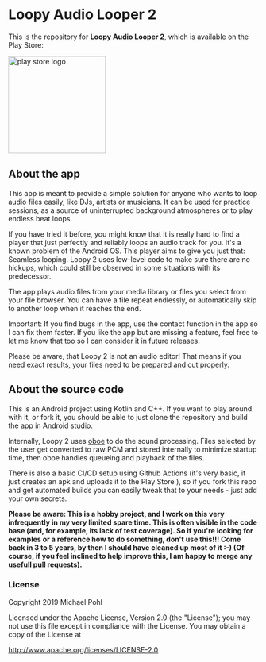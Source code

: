 # Loopy Audio Looper 2

This is the repository for **Loopy Audio Looper 2**, which is available on the Play Store:

[<img src="https://user-images.githubusercontent.com/25121161/124374823-96549080-dc9e-11eb-8e76-0621073f9b62.png" alt="play store logo" width="196">
](https://play.google.com/store/apps/details?id=com.michaelpohl.loopyplayer2)

## About the app

This app is meant to provide a simple solution for anyone who wants to loop audio files easily, like
DJs, artists or musicians. It can be used for practice sessions, as a source of uninterrupted
background atmospheres or to play endless beat loops.

If you have tried it before, you might know that it is really hard to find a player that just
perfectly and reliably loops an audio track for you. It's a known problem of the Android OS. This
player aims to give you just that: Seamless looping. Loopy 2 uses low-level code to make sure there
are no hickups, which could still be observed in some situations with its predecessor.

The app plays audio files from your media library or files you select from your file browser. You
can have a file repeat endlessly, or automatically skip to another loop when it reaches the end.

Important: If you find bugs in the app, use the contact function in the app so I can fix them
faster. If you like the app but are missing a feature, feel free to let me know that too so I can
consider it in future releases.

Please be aware, that Loopy 2 is not an audio editor! That means if you need exact results, your
files need to be prepared and cut properly.

## About the source code

This is an Android project using Kotlin and C++. If you want to play around with it, or fork it, you
should be able to just clone the repository and build the app in Android studio.

Internally, Loopy 2 uses [oboe](https://github.com/google/oboe) to do the sound processing. Files
selected by the user get converted to raw PCM and stored internally to minimize startup time, then
oboe handles queueing and playback of the files.

There is also a basic CI/CD setup using Github Actions (it's very basic, it just creates an apk and
uploads it to the Play Store ), so if you fork this repo and get automated builds you can easily
tweak that to your needs - just add your own secrets.

**Please be aware: This is a hobby project, and I work on this very infrequently in my very limited
spare time. This is often visible in the code base (and, for example, its lack of test coverage). So
if you're looking for examples or a reference how to do something, don't use this!!! Come back in 3
to 5 years, by then I should have cleaned up most of it :-) (Of course, if you feel inclined to help
improve this, I am happy to merge any usefull pull requests).**

### License

Copyright 2019 Michael Pohl

Licensed under the Apache License, Version 2.0 (the "License"); you may not use this file except in
compliance with the License. You may obtain a copy of the License at

http://www.apache.org/licenses/LICENSE-2.0
